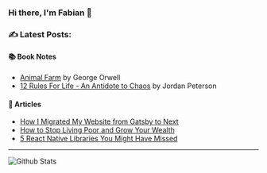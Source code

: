 ### Hi there, I'm Fabian 👋

### ✍️  Latest Posts:
#### 📚  Book Notes
- [Animal Farm](https://sugarfabby.com/book-notes/animal-farm) by George Orwell
- [12 Rules For Life - An Antidote to Chaos](https://sugarfabby.com/book-notes/12-rules-for-life) by Jordan Peterson
#### 📰  Articles
- [How I Migrated My Website from Gatsby to Next](https://sugarfabby.com/blog/how-i-migrated-my-website-from-gatsby-to-next)
- [How to Stop Living Poor and Grow Your Wealth](https://sugarfabby.com/blog/how-to-stop-living-poor-and-grow-your-wealth)
- [5 React Native Libraries You Might Have Missed](https://sugarfabby.com/blog/5-react-native-libraries-you-might-have-missed)
---
<img align="left" alt="Github Stats" src="https://github-readme-stats.vercel.app/api?username=fabianlee1211&show_icons=true&cache_seconds=86400&theme=midnight-purple" />
